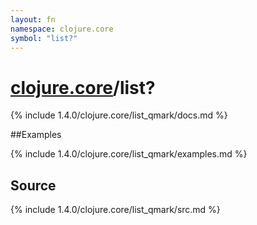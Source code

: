 ```yaml
---
layout: fn
namespace: clojure.core
symbol: "list?"
---
```


# [clojure.core](../)/list?

{% include 1.4.0/clojure.core/list_qmark/docs.md %}

##Examples

{% include 1.4.0/clojure.core/list_qmark/examples.md %}
## Source
{% include 1.4.0/clojure.core/list_qmark/src.md %}

